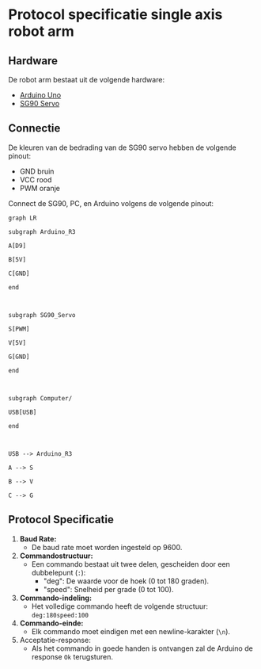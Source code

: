 # Protocol specificatie single axis robot arm

## Hardware

De robot arm bestaat uit de volgende hardware:

- [Arduino Uno](https://store.arduino.cc/products/arduino-uno-rev3)
- [SG90 Servo](https://www.kiwi-electronics.com/en/micro-servo-sg90-1-8kg-cm-9g-3018)
## Connectie

De kleuren van de bedrading van de SG90 servo hebben de volgende pinout:

 - GND bruin
 - VCC rood
 - PWM oranje

Connect de SG90, PC, en Arduino volgens de volgende pinout:

```mermaid
graph LR

subgraph Arduino_R3

A[D9]

B[5V]

C[GND]

end

  

subgraph SG90_Servo

S[PWM]

V[5V]

G[GND]

end

  

subgraph Computer/

USB[USB]

end

  

USB --> Arduino_R3

A --> S

B --> V

C --> G
```

## Protocol Specificatie

1. **Baud Rate:**
    - De baud rate moet worden ingesteld op 9600.
2. **Commandostructuur:**
    - Een commando bestaat uit twee delen, gescheiden door een dubbelepunt (`:`):
        - "deg": De waarde voor de hoek (0 tot 180 graden).
        - "speed": Snelheid per grade (0 tot 100). 
3. **Commando-indeling:**
    - Het volledige commando heeft de volgende structuur: `deg:180speed:100`
4. **Commando-einde:**
    - Elk commando moet eindigen met een newline-karakter (`\n`).
5. Acceptatie-response:
	- Als het commando in goede handen is ontvangen zal de Arduino de response `Ok` terugsturen.




 
